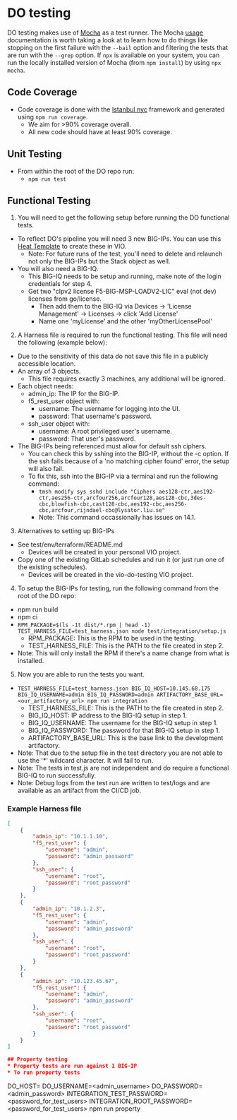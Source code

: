 # DO testing
DO testing makes use of [Mocha](https://mochajs.org/) as a test runner.
The Mocha [usage](https://mochajs.org/#usage) documentation is worth taking a look at to learn how to do things like stopping on the first failure with the `--bail` option and filtering the tests that are run with the `--grep` option.
If `npx` is available on your system, you can run the locally installed version of Mocha (from `npm install`) by using `npx mocha`.

## Code Coverage
* Code coverage is done with the [Istanbul nyc](https://github.com/istanbuljs/nyc) framework and generated using `npm run coverage`.
  * We aim for >90% coverage overall.
  * All new code should have at least 90% coverage.

## Unit Testing
* From within the root of the DO repo run:
  * `npm run test`

## Functional Testing
1. You will need to get the following setup before running the DO functional tests.
  * To reflect DO's pipeline you will need 3 new BIG-IPs. You can use this [Heat Template](test/integration/heatTemplateExample.md) to create these in VIO.
    * Note: For future runs of the test, you'll need to delete and relaunch not only the BIG-IPs but the Stack object as well.
  * You will also need a BIG-IQ.
    * This BIG-IQ needs to be setup and running, make note of the login credentials for step 4.
    * Get two "clpv2 license F5-BIG-MSP-LOADV2-LIC" eval (not dev) licenses from go/license.
      * Then add them to the BIG-IQ via Devices -> 'License Management' -> Licenses -> click 'Add License'
      * Name one 'myLicense' and the other 'myOtherLicensePool'
2. A Harness file is required to run the functional testing. This file will need the following (example below):
  * Due to the sensitivity of this data do not save this file in a publicly accessible location.
  * An array of 3 objects.
    * This file requires exactly 3 machines, any additional will be ignored.
  * Each object needs:
    * admin_ip: The IP for the BIG-IP.
    * f5_rest_user object with:
      * username: The username for logging into the UI.
      * password: That username's password.
    * ssh_user object with:
      * username: A root privileged user's username.
      * password: That user's password.
  * The BIG-IPs being referenced must allow for default ssh ciphers.
    * You can check this by sshing into the BIG-IP, without the -c option. If the ssh fails because of a 'no matching cipher found' error, the setup will also fail.
    * To fix this, ssh into the BIG-IP via a terminal and run the following command:
      * `tmsh modify sys sshd include "Ciphers aes128-ctr,aes192-ctr,aes256-ctr,arcfour256,arcfour128,aes128-cbc,3des-cbc,blowfish-cbc,cast128-cbc,aes192-cbc,aes256-cbc,arcfour,rijndael-cbc@lysator.liu.se"`
      * Note: This command occassionally has issues on 14.1.
3. Alternatives to setting up BIG-IPs
  * See test/env/terraform/README.md
    * Devices will be created in your personal VIO project.
  * Copy one of the existing GitLab schedules and run it (or just run one of the existing schedules).
    * Devices will be created in the vio-do-testing VIO project.
4. To setup the BIG-IPs for testing, run the following command from the root of the DO repo:
  * npm run build
  * npm ci
  * `RPM_PACKAGE=$(ls -1t dist/*.rpm | head -1) TEST_HARNESS_FILE=test_harness.json node test/integration/setup.js`
    * RPM_PACKAGE: This is the RPM to be used in the testing.
    * TEST_HARNESS_FILE: This is the PATH to the file created in step 2.
  * Note: This will only install the RPM if there's a name change from what is installed.
5. Now you are able to run the tests you want.
  * `TEST_HARNESS_FILE=test_harness.json BIG_IQ_HOST=10.145.68.175 BIG_IQ_USERNAME=admin BIG_IQ_PASSWORD=admin ARTIFACTORY_BASE_URL=<our_artifactory_url> npm run integration`
    * TEST_HARNESS_FILE: This is the PATH to the file created in step 2.
    * BIG_IQ_HOST: IP address to the BIG-IQ setup in step 1.
    * BIG_IQ_USERNAME: The username for the BIG-IQ setup in step 1.
    * BIG_IQ_PASSWORD: The password for that BIG-IQ setup in step 1.
    * ARTIFACTORY_BASE_URL: This is the base link to the development artifactory.
  * Note: That due to the setup file in the test directory you are not able to use the '\*' wildcard character. It will fail to run.
  * Note: The tests in test.js are not independent and do require a functional BIG-IQ to run successfully.
  * Note: Debug logs from the test run are written to test/logs and are available as an artifact from the CI/CD job.

### Example Harness file
```json
[
    {
        "admin_ip": "10.1.1.10",
        "f5_rest_user": {
            "username": "admin",
            "password": "admin_password"
        },
        "ssh_user": {
            "username": "root",
            "password": "root_password"
        }
    },
    {
        "admin_ip": "10.1.2.3",
        "f5_rest_user": {
            "username": "admin",
            "password": "admin_password"
        },
        "ssh_user": {
            "username": "root",
            "password": "root_password"
        }
    },
    {
        "admin_ip": "10.123.45.67",
        "f5_rest_user": {
            "username": "admin",
            "password": "admin_password"
        },
        "ssh_user": {
            "username": "root",
            "password": "root_password"
        }
    }
]

## Property testing
* Property tests are run against 1 BIG-IP
* To run property tests
```
DO_HOST=<ip> DO_USERNAME=<admin_username> DO_PASSWORD=<admin_password> INTEGRATION_TEST_PASSWORD=<password_for_test_users> INTEGRATION_ROOT_PASSWORD=<password_for_test_users> npm run property
```
